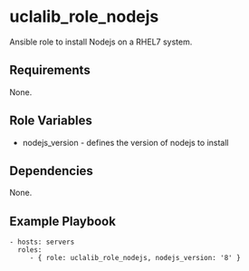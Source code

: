 uclalib_role_nodejs
=========

Ansible role to install Nodejs on a RHEL7 system.

Requirements
------------

None.

Role Variables
--------------

* nodejs_version - defines the version of nodejs to install

Dependencies
------------

None.

Example Playbook
----------------

    - hosts: servers
      roles:
         - { role: uclalib_role_nodejs, nodejs_version: '8' }
